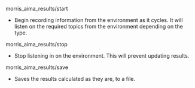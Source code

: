 morris_aima_results/start
- Begin recording information from the environment as it cycles.
 It will listen on the required topics from the environment depending on the type.

morris_aima_results/stop
- Stop listening in on the environment. This will prevent updating results.

morris_aima_results/save
- Saves the results calculated as they are, to a file.
